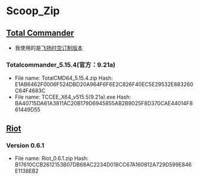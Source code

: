# Scoop_Zip

## [Total Commander](http://www.ghisler.com/)

- 我使用的是[飞扬时空订制版本](http://blog.sina.com.cn/s/blog_89a729a40102wjwe.html)

### Totalcommander_5.15.4(官方：9.21a)

- File name: TotalCMD64_5.15.4.zip
  Hash: E1AB6462F0006F524DBD20A964F6F6E2C826F40EC5E29532E883260C64F4683C
- File name: TCCEE_X64_v515.5(9.21a).exe
  Hash: BA40715DA61A3811AC20B179D6945855AB2B9025F8D370CAE44014F861449D55

## [Riot](http://luci.criosweb.ro/riot)

### Version 0.6.1

- File name: Riot_0.6.1.zip
  Hash: B17610CCB2612153B07DB68AC2234D018CC67A160812A729D599E846E1138EB2